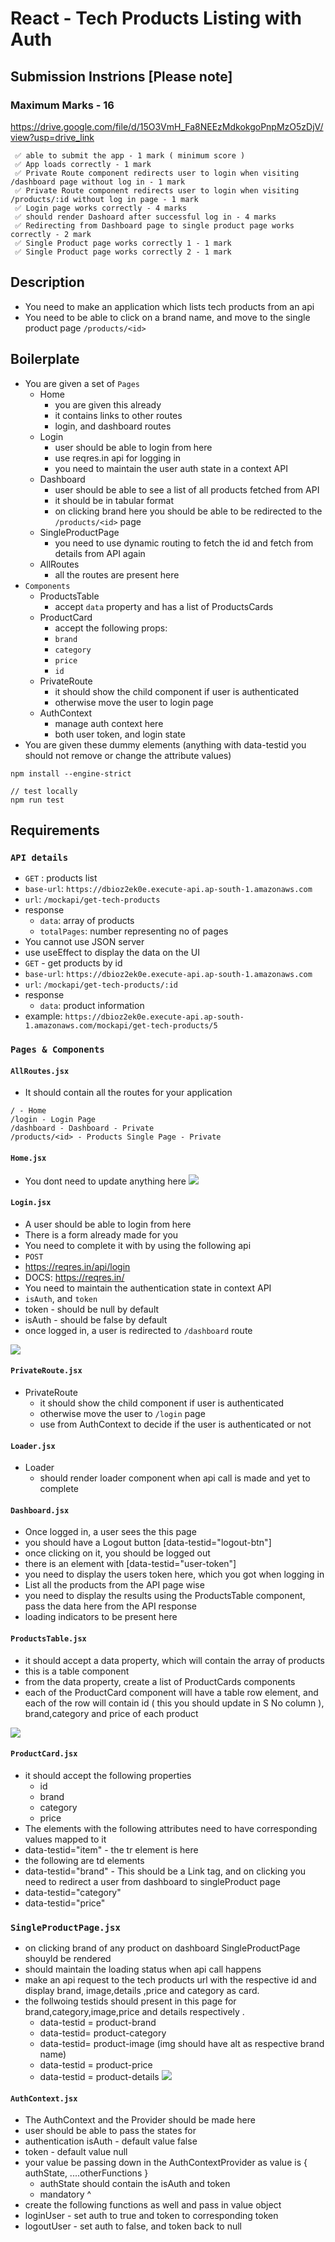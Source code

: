 # React - Tech Products Listing with Auth

## Submission Instrions [Please note]

### Maximum Marks - 16

https://drive.google.com/file/d/15O3VmH_Fa8NEEzMdkokgoPnpMzO5zDjV/view?usp=drive_link

```
 ✅ able to submit the app - 1 mark ( minimum score )
 ✅ App loads correctly - 1 mark
 ✅ Private Route component redirects user to login when visiting /dashboard page without log in - 1 mark
 ✅ Private Route component redirects user to login when visiting /products/:id without log in page - 1 mark
 ✅ Login page works correctly - 4 marks
 ✅ should render Dashoard after successful log in - 4 marks
 ✅ Redirecting from Dashboard page to single product page works correctly - 2 mark
 ✅ Single Product page works correctly 1 - 1 mark
 ✅ Single Product page works correctly 2 - 1 mark
```

## Description

- You need to make an application which lists tech products from an api
- You need to be able to click on a brand name, and move to the single product page `/products/<id>`

## Boilerplate

- You are given a set of `Pages`
  - Home
    - you are given this already
    - it contains links to other routes
    - login, and dashboard routes
  - Login
    - user should be able to login from here
    - use reqres.in api for logging in
    - you need to maintain the user auth state in a context API
  - Dashboard
    - user should be able to see a list of all products fetched from API
    - it should be in tabular format
    - on clicking brand here you should be able to be redirected to the `/products/<id>` page
  - SingleProductPage
    - you need to use dynamic routing to fetch the id and fetch from details from API again
  - AllRoutes
    - all the routes are present here
- `Components`
  - ProductsTable
    - accept `data` property and has a list of ProductsCards
  - ProductCard
    - accept the following props:
    - `brand`
    - `category`
    - `price`
    - `id`
  - PrivateRoute
    - it should show the child component if user is authenticated
    - otherwise move the user to login page
  - AuthContext
    - manage auth context here
    - both user token, and login state
- You are given these dummy elements (anything with data-testid you should not remove or change the attribute values)



```
npm install --engine-strict

// test locally
npm run test
```


## Requirements

### `API details`

- `GET` : products list
- `base-url`: `https://dbioz2ek0e.execute-api.ap-south-1.amazonaws.com`
- `url`: `/mockapi/get-tech-products`
- response
  - `data`: array of products
  - `totalPages`: number representing no of pages
- You cannot use JSON server
- use useEffect to display the data on the UI
- `GET` - get products by id
- `base-url`: `https://dbioz2ek0e.execute-api.ap-south-1.amazonaws.com`
- `url`: `/mockapi/get-tech-products/:id`
- response
  - `data`: product information
- example: `https://dbioz2ek0e.execute-api.ap-south-1.amazonaws.com/mockapi/get-tech-products/5`

### `Pages & Components`

#### `AllRoutes.jsx`

- It should contain all the routes for your application

```
/ - Home
/login - Login Page
/dashboard - Dashboard - Private
/products/<id> - Products Single Page - Private
```

#### `Home.jsx`

- You dont need to update anything here 
![](https://camo.githubusercontent.com/e96c9ae2ea5745bb963bf5c2f6676a5ff07137a7444eaa817d827a8024c8a158/68747470733a2f2f692e696d6775722e636f6d2f5172756d4c6b612e706e67)

#### `Login.jsx`

- A user should be able to login from here
- There is a form already made for you
- You need to complete it with by using the following api
- `POST`
- https://reqres.in/api/login
- DOCS: https://reqres.in/
- You need to maintain the authentication state in context API
- `isAuth`, and `token`
- token - should be null by default
- isAuth - should be false by default
- once logged in, a user is redirected to `/dashboard` route


![](https://camo.githubusercontent.com/98993b5cff70b2a78a010aff83322533c20691da4949ba783054f295e7c4d41b/68747470733a2f2f692e696d6775722e636f6d2f4d6664504370652e706e67)
#### `PrivateRoute.jsx`

- PrivateRoute
  - it should show the child component if user is authenticated
  - otherwise move the user to `/login` page
  - use from AuthContext to decide if the user is authenticated or not
  
#### `Loader.jsx`
 
- Loader
  - should render loader component when api call is made and yet to complete
 
 

#### `Dashboard.jsx`

- Once logged in, a user sees the this page
- you should have a Logout button [data-testid="logout-btn"]
- once clicking on it, you should be logged out
- there is an element with [data-testid="user-token"]
- you need to display the users token here, which you got when logging in
- List all the products from the API page wise
- you need to display the results using the ProductsTable component, pass the data here from the API response
- loading indicators to be present here


#### `ProductsTable.jsx`

- it should accept a data property, which will contain the array of products
- this is a table component
- from the data property, create a list of ProductCards components
- each of the ProductCard component will have a table row element, and each of the row will contain id ( this you should update in S No column ), brand,category and price of each product

![](https://i.imgur.com/1zeeBRw.png)
#### `ProductCard.jsx`

- it should accept the following properties
  - id
  - brand
  - category
  - price
- The elements with the following attributes need to have corresponding values mapped to it
- data-testid="item" - the tr element is here
- the following are td elements
- data-testid="brand" - This should be a Link tag, and on clicking you need to redirect a user from dashboard to singleProduct page
- data-testid="category"
- data-testid="price"

### `SingleProductPage.jsx`

- on clicking brand of any product on dashboard SingleProductPage shouyld be rendered
- should maintain the loading status when api call happens
- make an api request to the tech products url with the respective id and display brand, image,details ,price and category as card.
- the follwoing testids should present in this page for brand,category,image,price and details respectively .
  - data-testid = product-brand
  - data-testid= product-category
  - data-testid= product-image (img should have alt as respective brand name)
  - data-testid = product-price
  - data-testid = product-details
![](https://i.imgur.com/kohy6vQ.png)

#### `AuthContext.jsx`

- The AuthContext and the Provider should be made here
- user should be able to pass the states for
- authentication isAuth - default value false
- token - default value null
- your value be passing down in the AuthContextProvider as value is { authState, ....otherFunctions }
  - authState should contain the isAuth and token
  - mandatory ^
- create the following functions as well and pass in value object
- loginUser - set auth to true and token to corresponding token
- logoutUser - set auth to false, and token back to null

